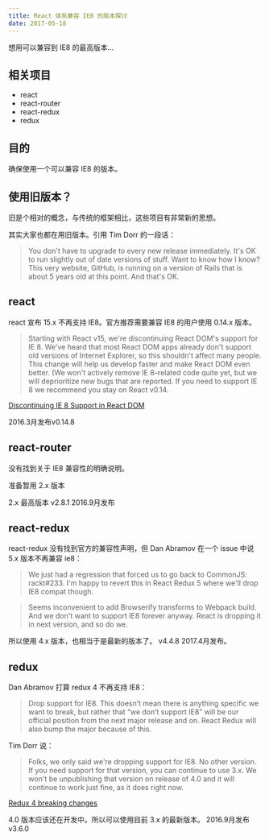 ```yaml
---
title: React 体系兼容 IE8 的版本探讨
date: 2017-05-18
---
```



想用可以兼容到 IE8 的最高版本...

<!--more-->

## 相关项目

* react
* react-router
* react-redux
* redux

## 目的

确保使用一个可以兼容 IE8 的版本。

## 使用旧版本？

旧是个相对的概念，与传统的框架相比，这些项目有非常新的思想。

其实大家也都在用旧版本。引用 Tim Dorr 的一段话：

> You don't have to upgrade to every new release immediately. It's OK to run slightly out of date versions of stuff. Want to know how I know? This very website, GitHub, is running on a version of Rails that is about 5 years old at this point. And that's OK.

## react

react 宣布 15.x 不再支持 IE8。官方推荐需要兼容 IE8 的用户使用 0.14.x 版本。

> Starting with React v15, we're discontinuing React DOM's support for IE 8. We've heard that most React DOM apps already don't support old versions of Internet Explorer, so this shouldn't affect many people. This change will help us develop faster and make React DOM even better. (We won't actively remove IE 8–related code quite yet, but we will deprioritize new bugs that are reported. If you need to support IE 8 we recommend you stay on React v0.14.

[Discontinuing IE 8 Support in React DOM](https://facebook.github.io/react/blog/2016/01/12/discontinuing-ie8-support.html)

2016.3月发布v0.14.8

## react-router

没有找到关于 IE8 兼容性的明确说明。

准备暂用 2.x 版本

2.x 最高版本 v2.8.1 2016.9月发布

## react-redux

react-redux 没有找到官方的兼容性声明，但 Dan Abramov 在一个 issue 中说 5.x 版本不再兼容 ie8：

> We just had a regression that forced us to go back to CommonJS: rackt#233. I'm happy to revert this in React Redux 5 where we'll drop IE8 compat though.

> Seems inconvenient to add Browserify transforms to Webpack build.
> And we don't want to support IE8 forever anyway. React is dropping it in next version, and so do we.

所以使用 4.x 版本，也相当于是最新的版本了。
v4.4.8 2017.4月发布。

## redux

Dan Abramov 打算 redux 4 不再支持 IE8：

> Drop support for IE8. This doesn’t mean there is anything specific we want to break, but rather that “we don’t support IE8” will be our official position from the next major release and on. React Redux will also bump the major because of this.

Tim Dorr 说：

> Folks, we only said we're dropping support for IE8. No other version. If you need support for that version, you can continue to use 3.x. We won't be unpublishing that version on release of 4.0 and it will continue to work just fine, as it does right now.

[Redux 4 breaking changes](https://github.com/reactjs/redux/issues/1342)

4.0 版本应该还在开发中。所以可以使用目前 3.x 的最新版本。
2016.9月发布v3.6.0
